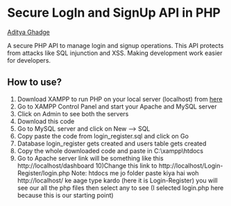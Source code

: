 # Secure LogIn and SignUp API in PHP
[Aditya Ghadge](https://github.com/aditya423)

A secure PHP API to manage login and signup operations. This API protects from attacks like SQL injunction and XSS. Making development work easier for developers.

## How to use?
1) Download XAMPP to run PHP on your local server (localhost) from [here](https://www.apachefriends.org/download.html)
2) Go to XAMPP Control Panel and start your Apache and MySQL server 
3) Click on Admin to see both the servers
4) Download this code
5) Go to MySQL server and click on New --> SQL 
6) Copy paste the code from login_register.sql and click on Go
7) Database login_register gets created and users table gets created
8) Copy the whole downloaded code and paste in C:\xampp\htdocs
9) Go to Apache server link will be something like this http://localhost/dashboard
10)Change this link to http://localhost/Login-Register/login.php 
Note: htdocs me jo folder paste kiya hai woh http://localhost/ ke aage type kardo (here it is Login-Register) you will see our all the php files then select any to see (I selected login.php here because this is our starting point)
